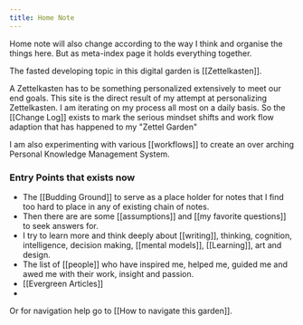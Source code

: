 ```yaml
---
title: Home Note
---
```


Home note will also change according to the way I think and organise the things here. But as meta-index page it holds everything together.


The fasted developing topic in this digital garden is [[Zettelkasten]].
 
 A Zettelkasten has to be something  personalized extensively to meet our end goals. This site is the direct result of my attempt at personalizing Zettelkasten. I am iterating on my process all most on a daily basis. So the [[Change Log]] exists to mark the serious mindset shifts and work flow adaption that has happened to my "Zettel Garden"
 

I am also experimenting with various [[workflows]] to create an over arching Personal Knowledge Management System. 


### Entry Points that exists now
- The  [[Budding Ground]] to serve as a place holder for notes that I find too hard to place in any of existing chain of notes. 
- Then there are  are some [[assumptions]] and [[my favorite questions]] to seek answers for.
- I  try to learn more and think deeply about  [[writing]], thinking, cognition, intelligence, decision making, [[mental models]], [[Learning]], art and design.
- The list of [[people]] who have inspired me, helped me, guided me and awed me with their work, insight and passion.
- [[Evergreen Articles]]
- 



Or for navigation help go to [[How to navigate this garden]].